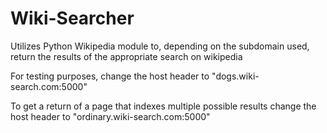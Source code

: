 # Wiki-Searcher

Utilizes Python Wikipedia module to, depending on the subdomain used, return the results of the appropriate search on wikipedia 

For testing purposes, change the host header to "dogs.wiki-search.com:5000" 

To get a return of a page that indexes multiple possible results change the host header to "ordinary.wiki-search.com:5000"
